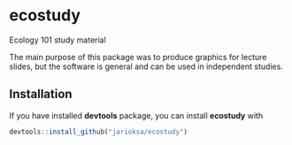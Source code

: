 ecostudy
========

Ecology 101 study material

The main purpose of this package was to produce graphics for lecture slides,
but the software is general and can be used in independent studies.

## Installation

If you have installed **devtools** package, you can install **ecostudy** with
```r
devtools::install_github("jarioksa/ecostudy")
```
